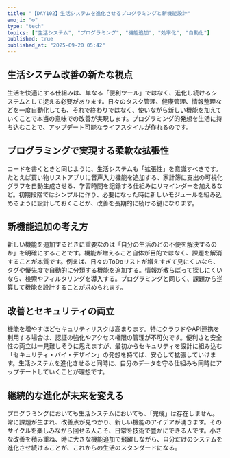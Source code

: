```yaml
---
title: "【DAY102】生活システムを進化させるプログラミングと新機能設計"
emoji: "⚙️"
type: "tech"
topics: ["生活システム", "プログラミング", "機能追加", "効率化", "自動化"]
published: true
published_at: "2025-09-20 05:42"
---
```


## 生活システム改善の新たな視点
生活を快適にする仕組みは、単なる「便利ツール」ではなく、進化し続けるシステムとして捉える必要があります。日々のタスク管理、健康管理、情報整理などを一度自動化しても、それで終わりではなく、使いながら新しい機能を加えていくことで本当の意味での改善が実現します。プログラミング的発想を生活に持ち込むことで、アップデート可能なライフスタイルが作れるのです。

## プログラミングで実現する柔軟な拡張性
コードを書くときと同じように、生活システムも「拡張性」を意識すべきです。たとえば買い物リストアプリに音声入力機能を追加する、家計簿に支出の可視化グラフを自動生成させる、学習時間を記録する仕組みにリマインダーを加えるなど。初期段階ではシンプルに作り、必要になった時に新しいモジュールを組み込めるように設計しておくことが、改善を長期的に続ける鍵になります。

## 新機能追加の考え方
新しい機能を追加するときに重要なのは「自分の生活のどの不便を解決するのか」を明確にすることです。機能が増えること自体が目的ではなく、課題を解消することが本質です。例えば、日々のToDoリストが増えすぎて見にくいなら、タグや優先度で自動的に分類する機能を追加する。情報が散らばって探しにくいなら、検索やフィルタリングを導入する。プログラミングと同じく、課題から逆算して機能を設計することが求められます。

## 改善とセキュリティの両立
機能を増やすほどセキュリティリスクは高まります。特にクラウドやAPI連携を利用する場合は、認証の強化やアクセス権限の管理が不可欠です。便利さと安全性の両立は一見難しそうに思えますが、最初からセキュリティを設計に組み込む「セキュリティ・バイ・デザイン」の発想を持てば、安心して拡張していけます。生活システムを進化させると同時に、自分のデータを守る仕組みも同時にアップデートしていくことが理想です。

## 継続的な進化が未来を変える
プログラミングにおいても生活システムにおいても、「完成」は存在しません。常に課題が生まれ、改善点が見つかり、新しい機能のアイデアが湧きます。そのサイクルを楽しみながら回せる人こそ、日常を技術で豊かにできる人です。小さな改善を積み重ね、時に大きな機能追加で飛躍しながら、自分だけのシステムを進化させ続けることが、これからの生活のスタンダードになる。